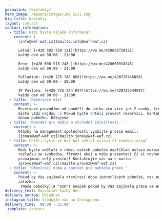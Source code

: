 ```yaml
---
permalink: /kontakty/
hero_image: /assets/images/IMG_5172.png
big_title: Kontakty
layout: contact
contact_information:
  - title: Rádi byste nějaké informace?
    content: |-
      [info@waf-waf.cz](mailto:info@waf-waf.cz)

      Letná: [+420 602 728 121](https://wa.me/420602728121)  
      každý den od 08:00 - 21:00

      Brno: [+420 608 918 243 ](https://wa.me/420608918243)  
      každý den od 09:00 - 21:00

      Palladium: [+420 725 745 898](https://wa.me/420725745898)  
      každý den od 09:00 - 20:00

      IP Pavlova: [+420 725 344 097](https://wa.me/420725344097)  
      každý den od 08:00 - 21:00
  - title: 'Rezervace míst '
    content: >-
      Rezervace provádíme od pondělí do pátku pro více jak 2 osoby, které u nás
      místo vždy najdou :) Pokud byste chtěli provést rezervaci, kontaktujte
      danou pobočku. Děkujeme 
  - title: 'Kontakt pro média a obchodní záležitosti '
    content: >-
      Otázky na management společnosti využijte prosím email:
      [jonas@waf-waf.cz](mailto:jonas@waf-waf.cz)
  - title: Chtěli byste ve Waf-Waf udělat oslavu či teambuilding?
    content: >-
      Rádi byste udělali v rámci našich poboček například oslavu narozenin,
      rozlučku se svobodou, firemní akci a nebo prezentaci či si rovnou
      pronajmout celý prostor? Kontaktujte nás na e-mailu:
      [provoz@waf-waf.cz](mailto:provoz@waf-waf.cz)
  - title: 'Otevírací doba a kontakt pro nabídku práce '
    content: >-
      Pokud by Vás zajímala otevírací doba jednotlivých poboček, tak navštivte
      záložku:  
       [Naše pobočky](# "nzm") naopak pokud by Vás zajímala práce ve Waf-Waf můžete navštívit kolonku: [volné pozice](#).
delivery_text: Rozvážíme každý den
delivery_button: Objednat
instagram_title: Sledujte nás na Instagramu
delivery_time: '08:00 - 21:00'
_template: contact
---
```





